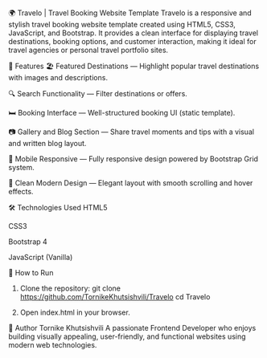 🌍 Travelo | Travel Booking Website Template
Travelo is a responsive and stylish travel booking website template created using HTML5, CSS3, JavaScript, and Bootstrap. It provides a clean interface for displaying travel destinations, booking options, and customer interaction, making it ideal for travel agencies or personal travel portfolio sites.

🌟 Features
🏖️ Featured Destinations — Highlight popular travel destinations with images and descriptions.

🔍 Search Functionality — Filter destinations or offers.

🛏️ Booking Interface — Well-structured booking UI (static template).

📷 Gallery and Blog Section — Share travel moments and tips with a visual and written blog layout.

📱 Mobile Responsive — Fully responsive design powered by Bootstrap Grid system.

🎨 Clean Modern Design — Elegant layout with smooth scrolling and hover effects.

🛠️ Technologies Used
HTML5

CSS3

Bootstrap 4

JavaScript (Vanilla)

🚀 How to Run
1. Clone the repository:
git clone https://github.com/TornikeKhutsishvili/Travelo
cd Travelo

2. Open index.html in your browser.



👤 Author
Tornike Khutsishvili
A passionate Frontend Developer who enjoys building visually appealing, user-friendly, and functional websites using modern web technologies.
